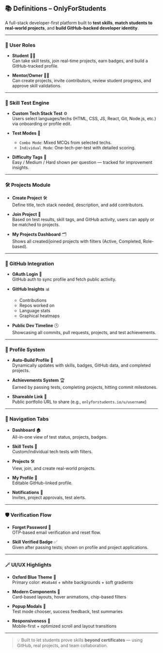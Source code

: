 ## 📚 Definitions – OnlyForStudents

A full-stack developer-first platform built to **test skills**, **match students to real-world projects**, and **build GitHub-backed developer identity**.

---

### 👤 User Roles

- **Student** 🧑‍🎓  
  Can take skill tests, join real-time projects, earn badges, and build a GitHub-tracked profile.

- **Mentor/Owner** 🧑‍🏫  
  Can create projects, invite contributors, review student progress, and approve skill validations.

---

### 🧪 Skill Test Engine

- **Custom Tech Stack Test** ⚙️  
  Users select languages/techs (HTML, CSS, JS, React, Git, Node.js, etc.) via onboarding or profile edit.

- **Test Modes** 🧠  
  - `Combo Mode`: Mixed MCQs from selected techs.  
  - `Individual Mode`: One-tech-per-test with detailed scoring.

- **Difficulty Tags** 🎯  
  Easy / Medium / Hard shown per question — tracked for improvement insights.

---

### 🛠️ Projects Module

- **Create Project** 🛠️  
  Define title, tech stack needed, description, and add contributors.

- **Join Project** 🤝  
  Based on test results, skill tags, and GitHub activity, users can apply or be matched to projects.

- **My Projects Dashboard** 🗂️  
  Shows all created/joined projects with filters (Active, Completed, Role-based).

---

### 🧬 GitHub Integration

- **OAuth Login** 🔐  
  GitHub auth to sync profile and fetch public activity.

- **GitHub Insights** 📊  
  - Contributions  
  - Repos worked on  
  - Language stats  
  - Graphical heatmaps  

- **Public Dev Timeline** 🕓  
  Showcasing all commits, pull requests, projects, and test achievements.

---

### 🧩 Profile System

- **Auto-Build Profile** 🧷  
  Dynamically updates with skills, badges, GitHub data, and completed projects.

- **Achievements System** 🏆  
  Earned by passing tests, completing projects, hitting commit milestones.

- **Shareable Link** 🔗  
  Public portfolio URL to share (e.g., `onlyforstudents.io/u/username`)

---

### 🧭 Navigation Tabs

- **Dashboard** 🏠  
  All-in-one view of test status, projects, badges.

- **Skill Tests** 🧪  
  Custom/individual tech tests with filters.

- **Projects** 🛠️  
  View, join, and create real-world projects.

- **My Profile** 👤  
  Editable GitHub-linked profile.

- **Notifications** 🔔  
  Invites, project approvals, test alerts.

---

### 🛡️ Verification Flow

- **Forget Password** 🔐  
  OTP-based email verification and reset flow.

- **Skill Verified Badge** ✅  
  Given after passing tests; shown on profile and project applications.

---

### 🪄 UI/UX Highlights

- **Oxford Blue Theme** 🎨  
  Primary color: `#0a0a4d` + white backgrounds + soft gradients

- **Modern Components** 🧱  
  Card-based layouts, hover animations, chip-based filters

- **Popup Modals** 🔳  
  Test mode chooser, success feedback, test summaries

- **Responsiveness** 📱  
  Mobile-first + optimized scroll and layout transitions

---

> 💡 Built to let students prove skills **beyond certificates** — using GitHub, real projects, and team collaboration.

